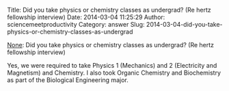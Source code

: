 Title: Did you take physics or chemistry classes as undergrad? (Re hertz fellowship interview)
Date: 2014-03-04 11:25:29
Author: sciencemeetproductivity
Category: answer
Slug: 2014-03-04-did-you-take-physics-or-chemistry-classes-as-undergrad

<p><a href="Anonymous" rel="external nofollow">None</a>: Did you take physics or chemistry classes as undergrad? (Re hertz fellowship interview)</p>
<p>Yes, we were required to take Physics 1 (Mechanics) and 2 (Electricity and Magnetism) and Chemistry. I also took Organic Chemistry and Biochemistry as part of the Biological Engineering major.</p>
